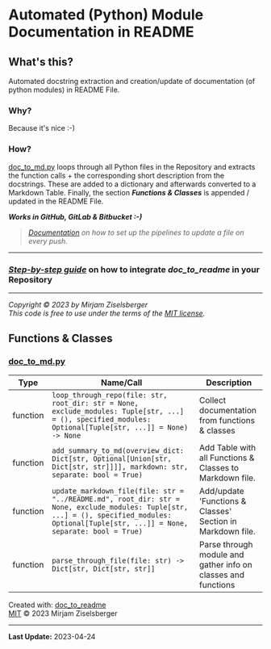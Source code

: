 # Automated (Python) Module Documentation in README

## What's this?

Automated docstring extraction and creation/update of documentation (of python modules) in README File.

### Why?

Because it's nice :-)

### How?

[doc_to_md.py](src/doc_to_md/doc_to_md.py) loops through all Python files in the Repository and extracts the function calls + the
corresponding short description from the docstrings. These are added to a dictionary and afterwards converted to
a Markdown Table. Finally, the section **_Functions & Classes_** is appended / updated in the README File.

**_Works in GitHub, GitLab & Bitbucket :-)_**

> _[Documentation](./How_to_setup_the_pipelines.md) on how to set up the pipelines to update a file on every push._

---

### [**_Step-by-step guide_**](https://github.com/ziselsberger/use_doc_to_readme) on how to integrate _doc_to_readme_ in your Repository

---

_Copyright &copy; 2023 by Mirjam Ziselsberger_  
_This code is free to use under the terms of the [MIT license](/LICENSE)._

## Functions & Classes  
### [doc_to_md.py](./src/doc_to_md/doc_to_md.py)

| Type | Name/Call | Description |
| --- | --- | --- |
| function  | `loop_through_repo(file: str, root_dir: str = None, exclude_modules: Tuple[str, ...] = (), specified_modules: Optional[Tuple[str, ...]] = None) -> None` | Collect documentation from functions & classes |
| function  | `add_summary_to_md(overview_dict: Dict[str, Optional[Union[str, Dict[str, str]]]], markdown: str, separate: bool = True)` | Add Table with all Functions & Classes to Markdown file. |
| function  | `update_markdown_file(file: str = "../README.md", root_dir: str = None, exclude_modules: Tuple[str, ...] = (), specified_modules: Optional[Tuple[str, ...]] = None, separate: bool = True)` | Add/update 'Functions & Classes' Section in Markdown file. |
| function  | `parse_through_file(file: str) -> Dict[str, Dict[str, str]]` | Parse through module and gather info on classes and functions |

Created with: [doc_to_readme](https://github.com/ziselsberger/doc_to_readme)  
[MIT](https://github.com/ziselsberger/doc_to_readme/blob/main/LICENSE) &copy; 2023 Mirjam Ziselsberger

---
**Last Update:** 2023-04-24